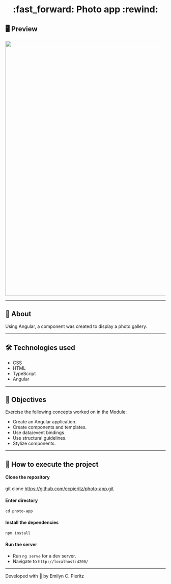 <h1 align = "center"> :fast_forward: Photo app :rewind: </h1>

## 🖥 Preview
<p align = "center">
  <img src = "https://github.com/ecpieritz/photo-app/blob/main/src/assets/picture-slide-print.jpg?raw=true" width = "800">
</p>

---

## 📖 About
<p>Using Angular, a component was created to display a photo gallery.</p>

---

## 🛠 Technologies used
- CSS
- HTML
- TypeScript
- Angular

---

## :pushpin: Objectives
Exercise the following concepts worked on in the Module:
- Create an Angular application.
- Create components and templates.
- Use data/event bindings
- Use structural guidelines.
- Stylize components.

---

## 🚀 How to execute the project
#### Clone the repository
git clone https://github.com/ecpieritz/photo-app.git

#### Enter directory
`cd photo-app`

#### Install the dependencies
`npm install`

#### Run the server
- Run `ng serve` for a dev server. 
- Navigate to `http://localhost:4200/`

---
Developed with 💙 by Emilyn C. Pieritz
